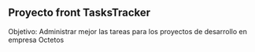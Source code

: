 ## Proyecto front TasksTracker

Objetivo: Administrar mejor las tareas para los proyectos de desarrollo en empresa Octetos
